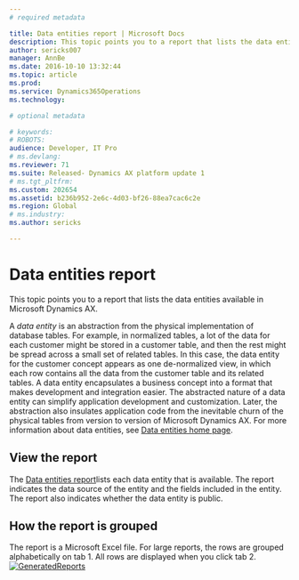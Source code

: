 ```yaml
---
# required metadata

title: Data entities report | Microsoft Docs
description: This topic points you to a report that lists the data entities available in Microsoft Dynamics AX.
author: sericks007
manager: AnnBe
ms.date: 2016-10-10 13:32:44
ms.topic: article
ms.prod: 
ms.service: Dynamics365Operations
ms.technology: 

# optional metadata

# keywords: 
# ROBOTS: 
audience: Developer, IT Pro
# ms.devlang: 
ms.reviewer: 71
ms.suite: Released- Dynamics AX platform update 1
# ms.tgt_pltfrm: 
ms.custom: 202654
ms.assetid: b236b952-2e6c-4d03-bf26-88ea7cac6c2e
ms.region: Global
# ms.industry: 
ms.author: sericks

---
```


# Data entities report

This topic points you to a report that lists the data entities available in Microsoft Dynamics AX.

A *data entity* is an abstraction from the physical implementation of database tables. For example, in normalized tables, a lot of the data for each customer might be stored in a customer table, and then the rest might be spread across a small set of related tables. In this case, the data entity for the customer concept appears as one de-normalized view, in which each row contains all the data from the customer table and its related tables. A data entity encapsulates a business concept into a format that makes development and integration easier. The abstracted nature of a data entity can simplify application development and customization. Later, the abstraction also insulates application code from the inevitable churn of the physical tables from version to version of Microsoft Dynamics AX. For more information about data entities, see [Data entities home page](https://docs.microsoft.com/en-us/dynamics365/operations/dev-itpro/data-entities/data-entities-home-page).

## View the report
The [Data entities report](https://mbs.microsoft.com/customersource/northamerica/AX/downloads/reports/axtechrefrep)lists each data entity that is available. The report indicates the data source of the entity and the fields included in the entity. The report also indicates whether the data entity is public.

## How the report is grouped
The report is a Microsoft Excel file. For large reports, the rows are grouped alphabetically on tab 1. All rows are displayed when you click tab 2. [![GeneratedReports](./media/generatedreports.png)](./media/generatedreports.png)

